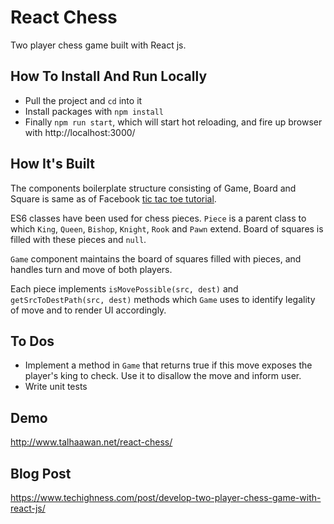 # React Chess
Two player chess game built with React js.

## How To Install And Run Locally

- Pull the project and `cd` into it
- Install packages with `npm install`
- Finally `npm run start`, which will start hot reloading, and fire up browser with http://localhost:3000/

## How It's Built
The components boilerplate structure consisting of Game, Board and Square is same as of Facebook [tic tac toe tutorial](https://facebook.github.io/react/tutorial/tutorial.html).

ES6 classes have been used for chess pieces. `Piece` is a parent class to which `King`, `Queen`, `Bishop`, `Knight`, `Rook` and `Pawn` extend. Board of squares is filled with these pieces and `null`.

`Game` component maintains the board of squares filled with pieces, and handles turn and move of both players. 

Each piece implements `isMovePossible(src, dest)` and `getSrcToDestPath(src, dest)` methods which `Game` uses to identify legality of move and to render UI accordingly.

## To Dos
- Implement a method in `Game` that returns true if this move exposes the player's king to check. Use it to disallow the move and inform user.
- Write unit tests 

## Demo

http://www.talhaawan.net/react-chess/

## Blog Post

https://www.techighness.com/post/develop-two-player-chess-game-with-react-js/


